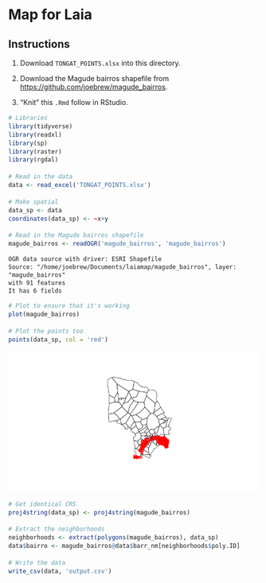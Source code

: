 Map for Laia
================

## Instructions

1.  Download `TONGAT_POINTS.xlsx` into this directory.

2.  Download the Magude bairros shapefile from
    <https://github.com/joebrew/magude_bairros>.

3.  “Knit” this `.Rmd` follow in RStudio.

<!-- end list -->

``` r
# Libraries
library(tidyverse)
library(readxl)
library(sp)
library(raster)
library(rgdal)

# Read in the data
data <- read_excel('TONGAT_POINTS.xlsx')

# Make spatial
data_sp <- data
coordinates(data_sp) <- ~x+y

# Read in the Magude bairros shapefile
magude_bairros <- readOGR('magude_bairros', 'magude_bairros')
```

    OGR data source with driver: ESRI Shapefile 
    Source: "/home/joebrew/Documents/laiamap/magude_bairros", layer: "magude_bairros"
    with 91 features
    It has 6 fields

``` r
# Plot to ensure that it's working
plot(magude_bairros)

# Plot the points too
points(data_sp, col = 'red')
```

![](figures/unnamed-chunk-1-1.png)<!-- -->

``` r
# Get identical CRS
proj4string(data_sp) <- proj4string(magude_bairros)

# Extract the neighborhoods
neighborhoods <- extract(polygons(magude_bairros), data_sp)
data$bairro <- magude_bairros@data$barr_nm[neighborhoods$poly.ID]

# Write the data
write_csv(data, 'output.csv')
```
